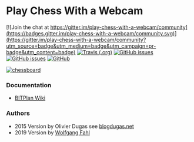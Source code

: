 # Play Chess With a Webcam
[![Join the chat at https://gitter.im/play-chess-with-a-webcam/community](https://badges.gitter.im/play-chess-with-a-webcam/community.svg)](https://gitter.im/play-chess-with-a-webcam/community?utm_source=badge&utm_medium=badge&utm_campaign=pr-badge&utm_content=badge)
[![Travis (.org)](https://img.shields.io/travis/WolfgangFahl/play-chess-with-a-webcam.svg)](https://travis-ci.org/WolfgangFahl/play-chess-with-a-webcam)
[![GitHub issues](https://img.shields.io/github/issues/WolfgangFahl/play-chess-with-a-webcam.svg)](https://github.com/WolfgangFahl/play-chess-with-a-webcam/issues)
[![GitHub issues](https://img.shields.io/github/issues-closed/WolfgangFahl/play-chess-with-a-webcam.svg)](https://github.com/WolfgangFahl/play-chess-with-a-webcam/issues/?q=is%3Aissue+is%3Aclosed)
[![GitHub](https://img.shields.io/github/license/WolfgangFahl/play-chess-with-a-webcam.svg)](https://www.apache.org/licenses/LICENSE-2.0)

[![chessboard](http://wiki.bitplan.com/images/wiki/f/f9/PlayChessWithAWebCam2019-10-26.png)](http://wiki.bitplan.com/index.php/PlayChessWithAWebCam) 

### Documentation
* [BITPlan Wiki](http://wiki.bitplan.com/index.php/PlayChessWithAWebCam)

### Authors
* 2015 Version by Olivier Dugas see [blogdugas.net](http://blogdugas.net/blog/2015/05/18/play-chess-with-a-webcam/)
* 2019 Version by [Wolfgang Fahl](http://www.bitplan.com/Wolfgang_Fahl)
